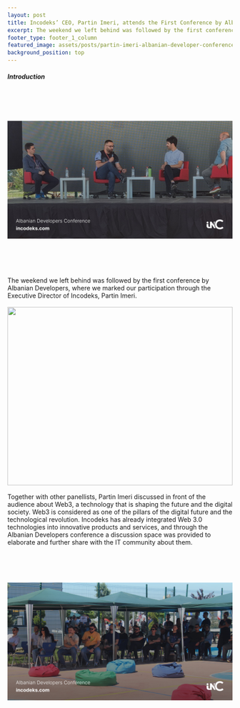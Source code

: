 ```yaml
---
layout: post
title: Incodeks’ CEO, Partin Imeri, attends the First Conference by Albanian Developers
excerpt: The weekend we left behind was followed by the first conference by Albanian Developers, where we marked our participation through the Executive Director of Incodeks, Partin Imeri. 
footer_type: footer_1_column
featured_image: assets/posts/partin-imeri-albanian-developer-conference-photo-1-min.jpg
background_position: top
---
```


##### Introduction

<img src="/assets/posts/partin-imeri-albanian-developer-conference-photo-1-min.jpg" style="width: 100%;height: 400px; object-fit:contain;object-position: left">

The weekend we left behind was followed by the first conference by Albanian Developers, where we marked our participation through the Executive Director of Incodeks, Partin Imeri.<br><br>
<img src="/assets/posts/partin-imeri-albanian-developer-conference-photo-2.jpg" style="width: 100%;height: 400px; object-fit:contain;object-position: left">
<br>

Together with other panellists, Partin Imeri discussed in front of the audience about Web3, a technology that is shaping the future and the digital society. Web3 is considered as one of the pillars of the digital future and the technological revolution. Incodeks has already integrated Web 3.0 technologies into innovative products and services, and through the Albanian Developers conference a discussion space was provided to elaborate and further share with the IT community about them.

<img src="/assets/posts/albanian-developer-conference-photo-1-min.jpg" style="width: 100%;height: 400px; object-fit:contain;object-position: left">

<foto>